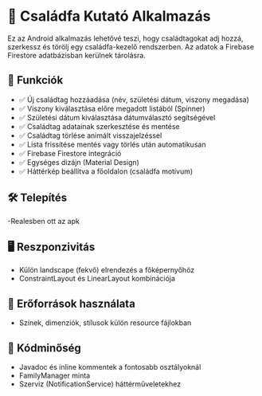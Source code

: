 # 🌳 Családfa Kutató Alkalmazás

Ez az Android alkalmazás lehetővé teszi, hogy családtagokat adj hozzá, szerkessz és törölj egy családfa-kezelő rendszerben. Az adatok a Firebase Firestore adatbázisban kerülnek tárolásra.

## 📱 Funkciók

- ✅ Új családtag hozzáadása (név, születési dátum, viszony megadása)
- ✅ Viszony kiválasztása előre megadott listából (Spinner)
- ✅ Születési dátum kiválasztása dátumválasztó segítségével
- ✅ Családtag adatainak szerkesztése és mentése
- ✅ Családtag törlése animált visszajelzéssel
- ✅ Lista frissítése mentés vagy törlés után automatikusan
- ✅ Firebase Firestore integráció
- ✅ Egységes dizájn (Material Design)
- ✅ Háttérkép beállítva a főoldalon (családfa motívum)

## 🛠️ Telepítés
-Realesben ott az apk

## 🖥️ Reszponzivitás
- Külön landscape (fekvő) elrendezés a főképernyőhöz
- ConstraintLayout és LinearLayout kombinációja

## 🎨 Erőforrások használata
- Színek, dimenziók, stílusok külön resource fájlokban

## 📝 Kódminőség
- Javadoc és inline kommentek a fontosabb osztályoknál
- FamilyManager minta
- Szerviz (NotificationService) háttérműveletekhez
